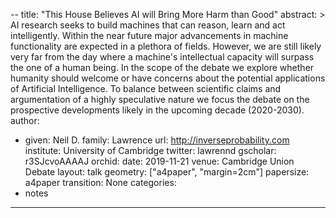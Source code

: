 --
title: "This House Believes AI will Bring More Harm than Good"
abstract: >
  AI research seeks to build machines that can reason, learn and act intelligently. Within the near future major advancements in machine functionality are expected in a plethora of fields. However, we are still likely very far from the day where a machine's intellectual capacity will surpass the one of a human being. In the scope of the debate we explore whether humanity should welcome or have concerns about the potential applications of Artificial Intelligence. To balance between scientific claims and argumentation of a highly speculative nature we focus the debate on the prospective developments likely in the upcoming decade (2020-2030). 
author:
- given: Neil D.
  family: Lawrence
  url: http://inverseprobability.com
  institute: University of Cambridge
  twitter: lawrennd
  gscholar: r3SJcvoAAAAJ
  orchid: 
date: 2019-11-21
venue: Cambridge Union Debate
layout: talk
geometry: ["a4paper", "margin=2cm"]
papersize: a4paper
transition: None
categories:
- notes
---

<!--10 minutes

Gist.

Human intelligence is flexible, Artificial intelligence is not. 

More restrictions on freedoms. More ill considered interventions.-->
